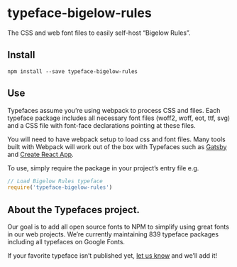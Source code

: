 
# typeface-bigelow-rules

The CSS and web font files to easily self-host “Bigelow Rules”.

## Install

`npm install --save typeface-bigelow-rules`

## Use

Typefaces assume you’re using webpack to process CSS and files. Each typeface
package includes all necessary font files (woff2, woff, eot, ttf, svg) and
a CSS file with font-face declarations pointing at these files.

You will need to have webpack setup to load css and font files. Many tools built
with Webpack will work out of the box with Typefaces such as [Gatsby](https://github.com/gatsbyjs/gatsby)
and [Create React App](https://github.com/facebookincubator/create-react-app).

To use, simply require the package in your project’s entry file e.g.

```javascript
// Load Bigelow Rules typeface
require('typeface-bigelow-rules')
```

## About the Typefaces project.

Our goal is to add all open source fonts to NPM to simplify using great fonts in
our web projects. We’re currently maintaining 839 typeface packages
including all typefaces on Google Fonts.

If your favorite typeface isn’t published yet, [let us know](https://github.com/KyleAMathews/typefaces)
and we’ll add it!
